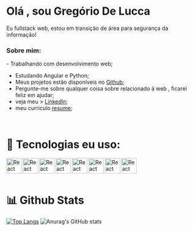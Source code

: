 <h1> Olá , sou Gregório De Lucca </h1> 
<p> Eu  fullstack web, estou em transição de área para segurança da informação!</p>
<div>
<h3 align="left">  Sobre mim: </h3> 
-  Trabalhando com desenvolvimento web;
  <br/>
  
-  Estudando  Angular e Python; 
-  Meus projetos estão disponíveis no [Github](https://github.com/gregoriodelucca?tab=repositories);
-  Pergunte-me sobre qualquer coisa sobre relacionado à web , ficarei feliz em ajudar;
-  veja meu >  [LinkedIn](https://www.linkedin.com/in/gregoriodelucca/);
-   meu curriculo [resume](https://docs.google.com/document/d/1lfvQw9E7yfWkeUBrNFOPwpGJ02UdUMhuK6Pn-6_YobY/edit?usp=sharing);
<br>
</div>
<div style="display: inline_block">
  <h1>🔨 Tecnologias eu uso:</h1> 
   <a align="center href="https://reactjs.org/" target="_blank"> <img align="left" alt="React" height ="40px"  src="https://cdn.jsdelivr.net/gh/devicons/devicon/icons/ubuntu/ubuntu-plain.svg" ></a>
  <a align="center href="https://reactjs.org/" target="_blank"> <img align="left" alt="React" height ="40px"  src="https://cdn.jsdelivr.net/gh/devicons/devicon/icons/javascript/javascript-original.svg"  ></a>
  <a align="center href="https://reactjs.org/" target="_blank"> <img align="left" alt="React" height ="40px"  src="https://cdn.jsdelivr.net/gh/devicons/devicon/icons/python/python-original.svg"></a>
   <a align="center href="https://reactjs.org/" target="_blank"> <img align="left" alt="React" height ="40px"   src="https://cdn.jsdelivr.net/gh/devicons/devicon/icons/angularjs/angularjs-original.svg"></a>
  <a align="center href="https://reactjs.org/" target="_blank"> <img align="left" alt="React" height ="40px"    src="https://cdn.jsdelivr.net/gh/devicons/devicon/icons/bootstrap/bootstrap-original.svg"></a>
  <a align="center href="https://reactjs.org/" target="_blank"> <img align="left" alt="React" height ="40px"  src="https://gitlab.com/uploads/-/system/project/avatar/31295677/pngwing.com__1_.png"></a>
  <a align="center href="https://reactjs.org/" target="_blank"> <img align="left" alt="React" height ="40px"  src="https://cdn.jsdelivr.net/gh/devicons/devicon/icons/mysql/mysql-original.svg"></a>
 <a align="center href="https://reactjs.org/" target="_blank"> <img align="left" alt="React" height ="40px"  src="https://static-00.iconduck.com/assets.00/aws-icon-2048x2048-274bm1xi.png"></a>

  <br/>
</div>
 <br/>
 <br/>
<div>
  <h1 > 📊 Github Stats</h1>

  [![Top Langs](https://github-readme-stats.vercel.app/api/top-langs/?username=gregoriodelucca&icons=true&theme=radical)](https://github.com/gregoriodelucca/github-readme-stats)
  ![Anurag's GitHub stats](https://github-readme-stats.vercel.app/api?username=gregoriodelucca&show_icons=true&theme=radical)
</div>
 



